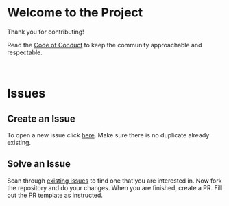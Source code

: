 # Welcome to the Project

Thank you for contributing!

Read the [Code of Conduct](./CODE_OF_CONDUCT.md) to keep the community approachable and respectable.

</br>

# Issues

## Create an Issue

To open a new issue click [here](https://github.com/rigydi/terraform-azurerm-spoke-network-composition/issues/new/choose). Make sure there is no duplicate already existing.
</br>

## Solve an Issue

Scan through [existing issues](https://github.com/rigydi/terraform-azurerm-spoke-network-composition/issues) to find one that you are interested in. Now fork the repository and do your changes. When you are finished, create a PR. Fill out the PR template as instructed.